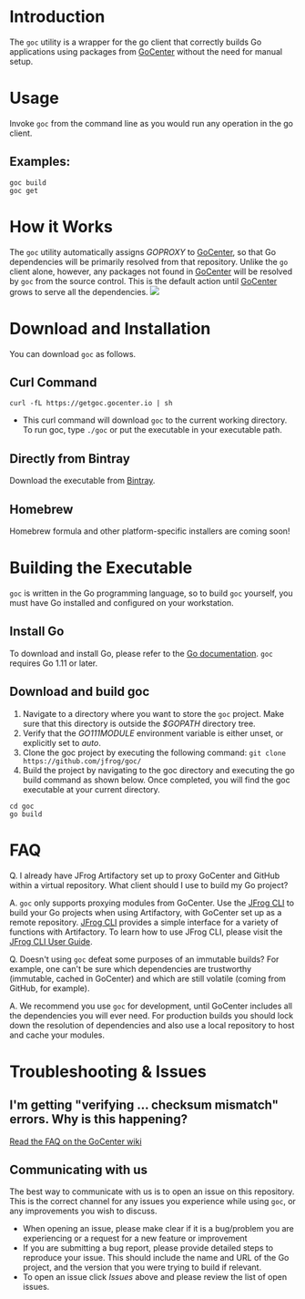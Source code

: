 # Introduction
The ```goc``` utility is a wrapper for the go client that correctly builds Go applications using packages from [GoCenter](https://gocenter.jfrog.com/stats) without the need for manual setup.

# Usage
Invoke ```goc``` from the command line as you would run any operation in the go client.

## Examples:
```
goc build
goc get
```

# How it Works
The ```goc``` utility automatically assigns *GOPROXY* to [GoCenter](https://gocenter.jfrog.com/stats), so that Go dependencies will be primarily resolved from that repository. Unlike the ```go``` client alone, however, any packages not found in [GoCenter](https://gocenter.jfrog.com/stats) will be resolved by ```goc``` from the source control. This is the default action until [GoCenter](https://gocenter.jfrog.com/stats) grows to serve all the dependencies.
![](docs/goc-flow.png "")

# Download and Installation
You can download ```goc``` as follows.
## Curl Command
```
curl -fL https://getgoc.gocenter.io | sh
```
* This curl command will download ```goc``` to the current working directory. To run goc, type `./goc` or put the executable in your executable path.
## Directly from Bintray
Download the executable from [Bintray](https://bintray.com/jfrog/goc).

## Homebrew
Homebrew formula and other platform-specific installers are coming soon!

# Building the Executable
```goc``` is written in the Go programming language, so to build ```goc``` yourself, you must have Go installed and configured on your workstation.

## Install Go
To download and install Go, please refer to the [Go documentation](https://golang.org/doc/install). ```goc``` requires Go 1.11 or later.

## Download and build goc
1. Navigate to a directory where you want to store the ```goc``` project. Make sure that this directory is outside the *$GOPATH* directory tree.
2. Verify that the *GO111MODULE* environment variable is either unset, or explicitly set to *auto*.
3. Clone the goc project by executing the following command:
```git clone https://github.com/jfrog/goc/```
4. Build the project by navigating to the goc directory and executing the go build command as shown below. Once completed, you will find the goc executable at your current directory.
```
cd goc
go build
```

# FAQ
Q. I already have JFrog Artifactory set up to proxy GoCenter and GitHub within a virtual repository. What client should I use to build my Go project?

A. ```goc``` only supports proxying modules from GoCenter. Use the [JFrog CLI](https://github.com/jfrog/jfrog-cli-go) to build your Go projects when using Artifactory, with GoCenter set up as a remote repository. [JFrog CLI](https://github.com/jfrog/jfrog-cli-go) provides a simple interface for a variety of functions with Artifactory. To learn how to use JFrog CLI, please visit the [JFrog CLI User Guide](https://www.jfrog.com/confluence/display/CLI/JFrog+CLI).

Q. Doesn't using ```goc``` defeat some purposes of an immutable builds? For example, one can't be sure which dependencies are trustworthy (immutable, cached in GoCenter) and which are still volatile (coming from GitHub, for example).

A. We recommend you use ```goc``` for development, until GoCenter includes all the dependencies you will ever need. For production builds you should lock down the resolution of dependencies and also use a local repository to host and cache your modules. 

# Troubleshooting & Issues

## I'm getting "verifying … checksum mismatch" errors. Why is this happening?

[Read the FAQ on the GoCenter wiki](https://github.com/jfrog/gocenter/wiki/Frequently-Asked-Questions#im-getting-verifying--checksum-mismatch-errors-why-is-this-happening)

## Communicating with us

The best way to communicate with us is to open an issue on this repository. This is the correct channel for any issues you experience while using ```goc```, or any improvements you wish to discuss.
* When opening an issue, please make clear if it is a bug/problem you are experiencing or a request for a new feature or improvement
* If you are submitting a bug report, please provide detailed steps to reproduce your issue. This should include the name and URL of the Go project, and the version that you were trying to build if relevant.
* To open an issue click *Issues* above and please review the list of open issues.
